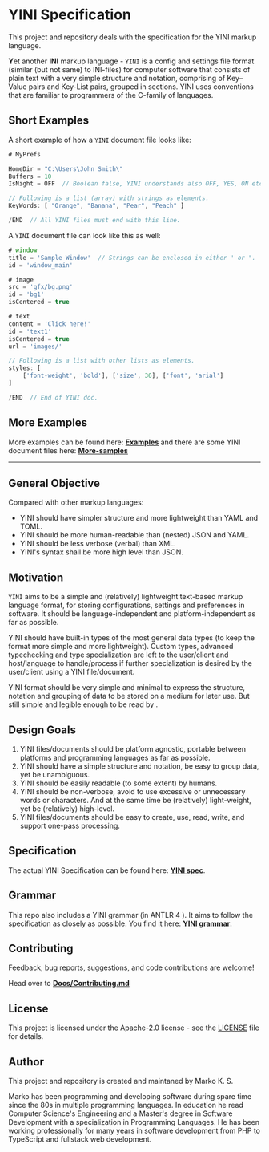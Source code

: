 # YINI Specification
This project and repository deals with the specification for the YINI markup language.

**Y**et another **INI** markup language - `YINI` is a config and settings file format (similar (but not same) to INI-files) for computer software that consists of plain text with a very simple structure and notation, comprising of Key–Value pairs and Key-List pairs, grouped in sections. YINI uses conventions that are familiar to programmers of the C-family of languages.

## Short Examples
A short example of how a `YINI` document file looks like:

```ts
# MyPrefs

HomeDir = "C:\Users\John Smith\"
Buffers = 10
IsNight = OFF  // Boolean false, YINI understands also OFF, YES, ON etc.

// Following is a list (array) with strings as elements.
KeyWords: [ "Orange", "Banana", "Pear", "Peach" ]

/END  // All YINI files must end with this line.
```

A `YINI` document file can look like this as well:
```ts
# window
title = 'Sample Window'  // Strings can be enclosed in either ' or ".
id = 'window_main'

# image
src = 'gfx/bg.png'
id = 'bg1'
isCentered = true

# text
content = 'Click here!'
id = 'text1'
isCentered = true
url = 'images/'

// Following is a list with other lists as elements.
styles: [
    ['font-weight', 'bold'], ['size', 36], ['font', 'arial']
]

/END  // End of YINI doc.
```

## More Examples
More examples can be found here: **[Examples](<./Examples>)** and there are some YINI document files here: **[More-samples](<./Source/Grammar-ANTLR4/Samples>)**

---
## General Objective
Compared with other markup languages:
- YINI should have simpler structure and more lightweight than YAML and TOML.
- YINI should be more human-readable than (nested) JSON and YAML.
- YINI should be less verbose (verbal) than XML.
- YINI's syntax shall be more high level than JSON.

## Motivation
`YINI` aims to be a simple and (relatively) lightweight text-based markup language format, for storing configurations, settings and preferences in software. It should be language-independent and platform-independent as far as possible.

YINI should have built-in types of the most general data types (to keep the format more simple and more lightweight). Custom types, advanced typechecking and type specialization are left to the user/client and host/language ​​to handle/process if further specialization is desired by the user/client using a YINI file/document.

YINI format should be very simple and minimal to express the structure, notation and grouping of data to be stored on a medium for later use. But still simple and legible enough to be read by .

## Design Goals
1. YINI files/documents should be platform agnostic, portable between platforms and programming languages as far as possible.
2. YINI should have a simple structure and notation, be easy to group data, yet be unambiguous. 
3. YINI should be easily readable (to some extent) by humans.
4. YINI should be non-verbose, avoid to use excessive or unnecessary words or characters. And at the same time be (relatively) light-weight, yet be (relatively) high-level.
5. YINI files/documents should be easy to create, use, read, write, and support one-pass processing.

## Specification
The actual YINI Specification can be found here: **[YINI spec](<././Source/YINI-Specification.md>)**.

## Grammar
This repo also includes a YINI grammar (in ANTLR 4 ). It aims to follow the specification as closely as possible. You find it here: **[YINI grammar](<./Source/Grammar-ANTLR4/yini.g4>)**.

## Contributing
Feedback, bug reports, suggestions, and code contributions are welcome!

Head over to **[Docs/Contributing.md](<./Docs/Contributing.md>)**

## License
This project is licensed under the Apache-2.0 license - see the [LICENSE](<./LICENSE>) file for details.

## Author
This project and repository is created and maintaned by Marko K. S.

Marko has been programming and developing software during spare time since the 80s in multiple programming languages. In education he read Computer Science's Engineering and a Master's degree in Software Development with a specialization in Programming Languages. He has been working professionally for many years in software development from PHP to TypeScript and fullstack web development.
